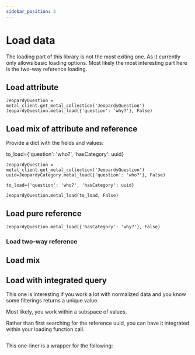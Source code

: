 ```yaml
---
sidebar_position: 3
---
```


# Load data

The loading part of this library is not the most exiting one.
As it currently only allows basic loading options. 
Most likely the most interesting part here is the two-way reference loading.

## Load attribute

```
JeopardyQuestion = metal_client.get_metal_collection('JeopardyQuestion')
JeopardyQuestion.metal_load({'question': 'why?'}, False)
```

## Load mix of attribute and reference

Provide a dict with the fields and values:

to_load={'question': 'who?', 'hasCategory': uuid}

```
JeopardyQuestion = metal_client.get_metal_collection('JeopardyQuestion')
uuid=JeopardyCategory.metal_load({'question': 'who?'}, False)

to_load={'question': 'who?', 'hasCategory': uuid}

JeopardyQuestion.metal_load(to_load, False)
```

## Load pure reference

```
JeopardyQuestion.metal_load({'hasCategory': 'why?'}, False)
```


### Load two-way reference

## Load mix

## Load with integrated query

This one is interesting if you work a lot with normalized data and you know some filterings returns a unique value. 

Most likely, you work within a subspace of values.

Rather than first searching for the reference uuid, you can have it integrated within your loading function call.

```

```

This one-liner is a wrapper for the following:

```

```



